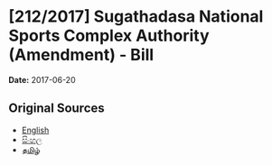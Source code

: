 # [212/2017] Sugathadasa National Sports Complex Authority (Amendment)  - Bill

**Date:** 2017-06-20

## Original Sources

- [English](https://documents.gov.lk/view/bills/2017/6/212-2017_E.pdf)
- [සිංහල](https://documents.gov.lk/view/bills/2017/6/212-2017_S.pdf)
- [தமிழ்](https://documents.gov.lk/view/bills/2017/6/212-2017_T.pdf)
